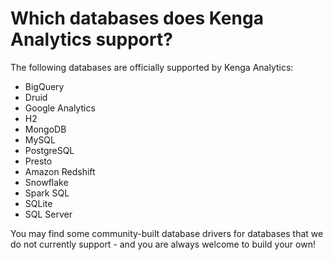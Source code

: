 # Which databases does Kenga Analytics support?

The following databases are officially supported by Kenga Analytics:

* BigQuery
* Druid
* Google Analytics
* H2
* MongoDB
* MySQL
* PostgreSQL
* Presto
* Amazon Redshift
* Snowflake
* Spark SQL
* SQLite
* SQL Server

You may find some community-built database drivers for databases that we do not currently support - and you are always welcome to build your own!
